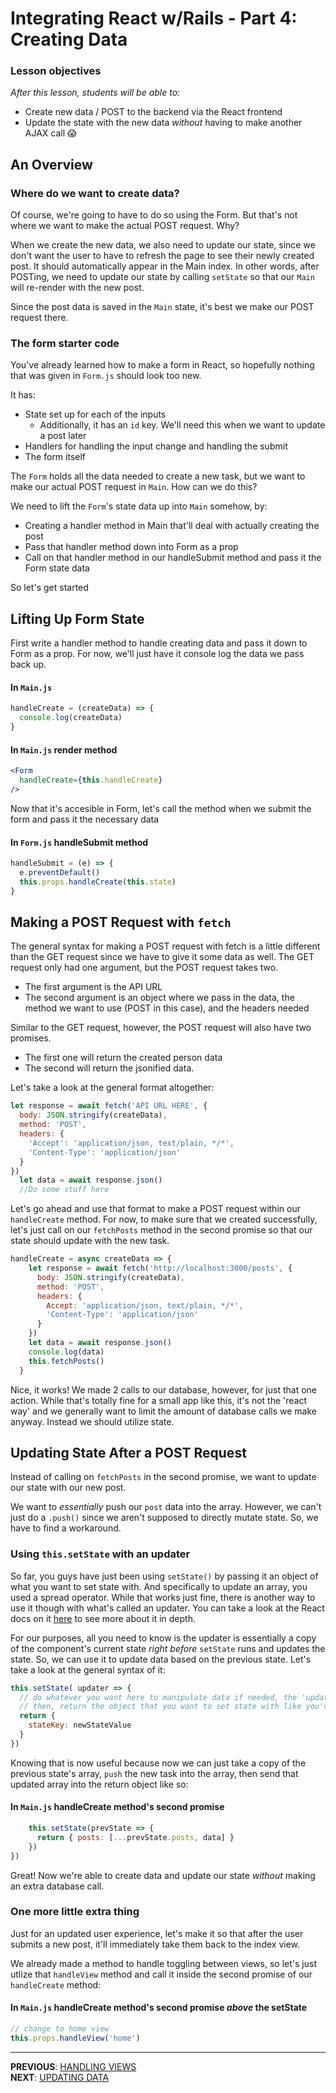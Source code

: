 # Integrating React w/Rails - Part 4: Creating Data

### Lesson objectives

_After this lesson, students will be able to:_

- Create new data / POST to the backend via the React frontend
- Update the state with the new data _without_ having to make another AJAX call 😱

## An Overview

### Where do we want to create data?

Of course, we're going to have to do so using the Form. But that's not where we want to make the actual POST request. Why?

When we create the new data, we also need to update our state, since we don't want the user to have to refresh the page to see their newly created post. It should automatically appear in the Main index. In other words, after POSTing, we need to update our state by calling `setState` so that our `Main` will re-render with the new post.

Since the post data is saved in the `Main` state, it's best we make our POST request there.

### The form starter code

You've already learned how to make a form in React, so hopefully nothing that was given in `Form.js` should look too new.

It has:

- State set up for each of the inputs
  - Additionally, it has an `id` key. We'll need this when we want to update a post later
- Handlers for handling the input change and handling the submit
- The form itself

The `Form` holds all the data needed to create a new task, but we want to make our actual POST request in `Main`. How can we do this?

We need to lift the `Form`'s state data up into `Main` somehow, by:

- Creating a handler method in Main that'll deal with actually creating the post
- Pass that handler method down into Form as a prop
- Call on that handler method in our handleSubmit method and pass it the Form state data

So let's get started

## Lifting Up Form State

First write a handler method to handle creating data and pass it down to Form as a prop. For now, we'll just have it console log the data we pass back up.

#### In `Main.js`

```js
handleCreate = (createData) => {
  console.log(createData)
}
```

#### In `Main.js` render method

```jsx
<Form
  handleCreate={this.handleCreate}
/>
```

Now that it's accesible in Form, let's call the method when we submit the form and pass it the necessary data

#### In `Form.js` handleSubmit method

```js
handleSubmit = (e) => {
  e.preventDefault()
  this.props.handleCreate(this.state)
}
```

## Making a POST Request with `fetch`

The general syntax for making a POST request with fetch is a little different than the GET request since we have to give it some data as well. The GET request only had one argument, but the POST request takes two.

  - The first argument is the API URL
  - The second argument is an object where we pass in the data, the method we want to use (POST in this case), and the headers needed

Similar to the GET request, however, the POST request will also have two promises.

  - The first one will return the created person data
  - The second will return the jsonified data.

Let's take a look at the general format altogether:  

```js
let response = await fetch('API URL HERE', {
  body: JSON.stringify(createData),
  method: 'POST',
  headers: {
    'Accept': 'application/json, text/plain, */*',
    'Content-Type': 'application/json'
  }
})
  let data = await response.json()
  //Do some stuff here
```

Let's go ahead and use that format to make a POST request within our `handleCreate` method. For now, to make sure that we created successfully, let's just call on our `fetchPosts` method in the second promise so that our state should update with the new task.

```js
handleCreate = async createData => {
    let response = await fetch('http://localhost:3000/posts', {
      body: JSON.stringify(createData),
      method: 'POST',
      headers: {
        Accept: 'application/json, text/plain, */*',
        'Content-Type': 'application/json'
      }
    })
    let data = await response.json()
    console.log(data)
    this.fetchPosts()
  }
```

Nice, it works! We made 2 calls to our database, however, for just that one action. While that's totally fine for a small app like this, it's not the 'react way' and we generally want to limit the amount of database calls we make anyway. Instead we should utilize state.

## Updating State After a POST Request

Instead of calling on `fetchPosts` in the second promise, we want to update our state with our new post.

We want to _essentially_ push our `post` data into the array. However, we can't just do a `.push()` since we aren't supposed to directly mutate state. So, we have to find a workaround.

### Using `this.setState` with an updater

So far, you guys have just been using `setState()` by passing it an object of what you want to set state with. And specifically to update an array, you used a spread operator. While that works just fine, there is another way to use it though with what's called an updater. You can take a look at the React docs on it [here](https://reactjs.org/docs/react-component.html#setstate) to see more about it in depth.

For our purposes, all you need to know is the updater is essentially a copy of the component's current state _right before_ `setState` runs and updates the state. So, we can use it to update data based on the previous state. Let's take a look at the general syntax of it:

```js
this.setState( updater => {
  // do whatever you want here to manipulate data if needed, the 'updater' argument is usually a variable called prevState to denote that it is a copy of the previous state
  // then, return the object that you want to set state with like you've normally done
  return {
    stateKey: newStateValue
  }
})
```

Knowing that is now useful because now we can just take a copy of the previous state's array, `push` the new task into the array, then send that updated array into the return object like so:

#### In `Main.js` handleCreate method's second promise

```js
    this.setState(prevState => {
      return { posts: [...prevState.posts, data] }
    })
})
```

Great! Now we're able to create data and update our state _without_ making an extra database call.

### One more little extra thing

Just for an updated user experience, let's make it so that after the user submits a new post, it'll immediately take them back to the index view.

We already made a method to handle toggling between views, so let's just utlize that `handleView` method and call it inside the second promise of our `handleCreate` method:

#### In `Main.js` handleCreate method's second promise _above_ the setState

```js
// change to home view
this.props.handleView('home')
```

---

**PREVIOUS**: [HANDLING VIEWS](3_Handling_Views.md) <br/>
**NEXT**: [UPDATING DATA](5_Updating_Data.md)
